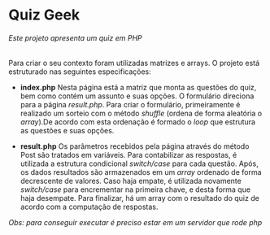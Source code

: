 # Quiz Geek
###### _Este projeto apresenta um quiz em PHP_



Para criar o seu contexto foram utilizadas matrizes e arrays. O projeto está estruturado nas seguintes especificações:

- **index.php**
    Nesta página está a matriz que monta as questões do quiz, bem como contém um assunto e suas opções. O formulário direciona para a página _result.php_. Para criar o formulário, primeiramente é realizado um sorteio com o método _shuffle_ (ordena de forma aleatória o _array_).De acordo com esta ordenação é formado o _loop_ que estrutura as questões e suas opções.

- **result.php**
    Os parâmetros recebidos pela página através do método Post são tratados em variáveis. Para contabilizar as respostas, é utilizada a estrutura condicional _switch/case_ para cada questão. Após, os dados resultados são armazenados em um _array_ ordenado de forma decrescente de valores. Caso haja empate, é utilizada novamente _switch/case_ para encrementar na primeira chave, e desta forma que haja desempate. Para finalizar, há um array com o resultado do quiz de acordo com a computação de respostas.


_Obs: para conseguir executar é preciso estar em um servidor que rode php_


